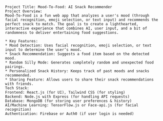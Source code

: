 
    Project Title: Mood-To-Food: AI Snack Recommender
    Project Overview:
    Mood-To-Food is a fun web app that analyzes a user's mood (through facial recognition, emoji selection, or text input) and recommends the perfect snack to match. The goal is to create a lighthearted, interactive experience that combines AI, user input, and a bit of randomness to deliver entertaining food suggestions.

    * Key Features:
    * Mood Detection: Uses facial recognition, emoji selection, or text input to determine the user’s mood.
    * Snack Recommendation: Suggests a food item based on the detected mood.
    * Random Silly Mode: Generates completely random and unexpected food pairings.
    * Personalized Snack History: Keeps track of past moods and snacks recommended.
    * Sharing Feature: Allows users to share their snack recommendations with friends.
    Tech Stack:
    Frontend: React.js (for UI), Tailwind CSS (for styling)
    Backend: Node.js with Express (for handling API requests)
    Database: MongoDB (for storing user preferences & history)
    AI/Machine Learning: TensorFlow.js or Face-api.js (for facial recognition)
    Authentication: Firebase or Auth0 (if user login is needed)
    